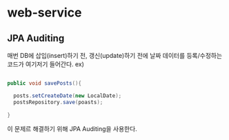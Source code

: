 # web-service

## JPA Auditing
매번 DB에 삽입(insert)하기 전, 갱신(update)하기 전에 날짜 데이터를 등록/수정하는 코드가 여기저기 들어간다.
ex)
```java

public void savePosts(){

  posts.setCreateDate(new LocalDate);
  postsRepository.save(poasts);
  
}

```
이 문제르 해결하기 위해 JPA Auditing을 사용한다.
